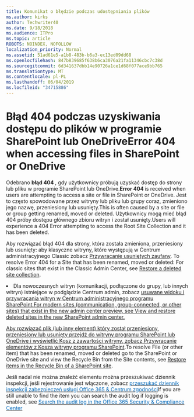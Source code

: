 ```yaml
---
title: Komunikat o błędzie podczas udostępniania plików
ms.author: kirks
author: Techwriter40
ms.date: 9/18/2018
ms.audience: ITPro
ms.topic: article
ROBOTS: NOINDEX, NOFOLLOW
localization_priority: Normal
ms.assetid: 51ad61e5-a1b8-483b-b6a3-ec13ed09dd68
ms.openlocfilehash: 847b839685f638b6ca3076a21fa11346cbc7c38d
ms.sourcegitcommit: 6d341637dbb14e90726a1ce1d68f077ace9bb765
ms.translationtype: MT
ms.contentlocale: pl-PL
ms.lasthandoff: 06/04/2019
ms.locfileid: "34715886"
---
```

# <a name="error-404-when-accessing-files-in-sharepoint-or-onedrive"></a><span data-ttu-id="98484-102">Błąd 404 podczas uzyskiwania dostępu do plików w programie SharePoint lub OneDrive</span><span class="sxs-lookup"><span data-stu-id="98484-102">Error 404 when accessing files in SharePoint or OneDrive</span></span>

<span data-ttu-id="98484-103">Odebrano <strong>błąd 404 </strong>, gdy użytkownicy próbują uzyskać dostęp do strony lub pliku w programie SharePoint lub OneDrive.</span><span class="sxs-lookup"><span data-stu-id="98484-103"><strong>Error 404 </strong>is received when users are attempting to access a site or file in SharePoint or OneDrive.</span></span> <span data-ttu-id="98484-104">Jest to często spowodowane przez witryny lub pliku lub grupy coraz, zmieniono jego nazwę, przeniesiony lub usunięty.</span><span class="sxs-lookup"><span data-stu-id="98484-104">This is often caused by a site or file or group getting renamed, moved or deleted.</span></span>
<span data-ttu-id="98484-105">Użytkownicy mogą mieć błąd 404 próby dostępu głównego zbioru witryn i został usunięty.</span><span class="sxs-lookup"><span data-stu-id="98484-105">Users will experience a 404 Error attempting to access the Root Site Collection and it has been deleted.</span></span>

<span data-ttu-id="98484-106">Aby rozwiązać błąd 404 dla strony, która została zmieniona, przeniesiony lub usunięty: aby klasyczne witryny, które występują w Centrum administracyjnego Classic zobacz <a href="https://docs.microsoft.com/en-us/sharepoint/restore-deleted-site-collection">Przywracanie usuniętych zaufany</a>.&nbsp;</span><span class="sxs-lookup"><span data-stu-id="98484-106">To resolve Error 404 for a Site that has been renamed, moved or deleted: For classic sites that exist in the Classic Admin Center, see <a href="https://docs.microsoft.com/en-us/sharepoint/restore-deleted-site-collection">Restore a deleted site collection</a>.&nbsp;</span></span></li> <li><span data-ttu-id="98484-107">Dla nowoczesnych witryn (komunikacji, podłączone do grupy, lub innych witryn) istniejące w podglądzie Centrum admin, zobacz <a href="https://docs.microsoft.com/en-us/sharepoint/view-and-restore-deleted-sites-in-new-admin-center">usuwane widoku i przywracania witryn w Centrum administracyjnego programu SharePoint.</span><span class="sxs-lookup"><span data-stu-id="98484-107">For modern sites (communication, group-connected, or other sites) that exist in the new admin center preview, see <a href="https://docs.microsoft.com/en-us/sharepoint/view-and-restore-deleted-sites-in-new-admin-center">View and restore deleted sites in the new SharePoint admin center.</span></span> 

<span data-ttu-id="98484-108">Aby rozwiązać plik (lub inny element) który został przeniesiony, przeniesiony lub usunięty przejdź do witryny programu SharePoint lub OneDrive i wyświetlić Kosz z zawartości witryny, zobacz [Przywracanie elementów z Kosza witryny programu SharePoint](https://support.office.com/en-us/article/Restore-items-in-the-Recycle-Bin-of-a-SharePoint-site-6df466b6-55f2-4898-8d6e-c0dff851a0be).</span><span class="sxs-lookup"><span data-stu-id="98484-108">To resolve File (or other item) that has been renamed, moved or deleted go to the SharePoint or OneDrive site and view the Recycle Bin from the Site contents, see [Restore items in the Recycle Bin of a SharePoint site](https://support.office.com/en-us/article/Restore-items-in-the-Recycle-Bin-of-a-SharePoint-site-6df466b6-55f2-4898-8d6e-c0dff851a0be).</span></span>

 <span data-ttu-id="98484-109">Jeśli nadal nie można znaleźć elementu można przeszukiwać dziennik inspekcji, jeśli rejestrowanie jest włączone, zobacz </span> <span style="mso-bidi-font-family: Calibri; mso-bidi-theme-font: minor-latin;"> <a style="box-sizing: border-box; orphans: 2; -webkit-text-stroke-width: 0px; word-spacing: 0px;" href="https://support.office.com/client/search-the-audit-log-in-the-office-365-security-compliance-center-0d4d0f35-390b-4518-800e-0c7ec95e946c"> <span style="color: #0067b8;">przeszukać dziennik inspekcji zabezpieczeń usługi Office 365 &amp; Centrum zgodności</span></a></span></span><span class="sxs-lookup"><span data-stu-id="98484-109">If you are still unable to find the item you can search the audit log if logging is enabled, see </span><span style="mso-bidi-font-family: Calibri; mso-bidi-theme-font: minor-latin;"><a style="box-sizing: border-box; orphans: 2; -webkit-text-stroke-width: 0px; word-spacing: 0px;" href="https://support.office.com/client/search-the-audit-log-in-the-office-365-security-compliance-center-0d4d0f35-390b-4518-800e-0c7ec95e946c"><span style="color: #0067b8;">Search the audit log in the Office 365 Security &amp; Compliance Center</span></a></span></span></span></p>


    

